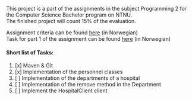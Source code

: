 This project is a part of the assignments in the subject Programming 2 for the Computer Science Bachelor program on NTNU.\
The finished project will count 15% of the evaluation.

Assignment criteria can be found  [here](Asssigment%20Info/Assignment%20Criteria.md) (in Norwegian)\
Task for part 1 of the assignment can be found [here](Asssigment%20Info/Assignment%20Tasks%20Part%201.md) (in Norwegian)

#### Short list of Tasks:

1. [x] Maven & Git
1. [x] Implementation of the personnel classes
1. [ ] Implementation of the departments of a hospital
1. [ ] Implementation of the remove method in the Department
1. [ ] Implement the HospitalClient client
